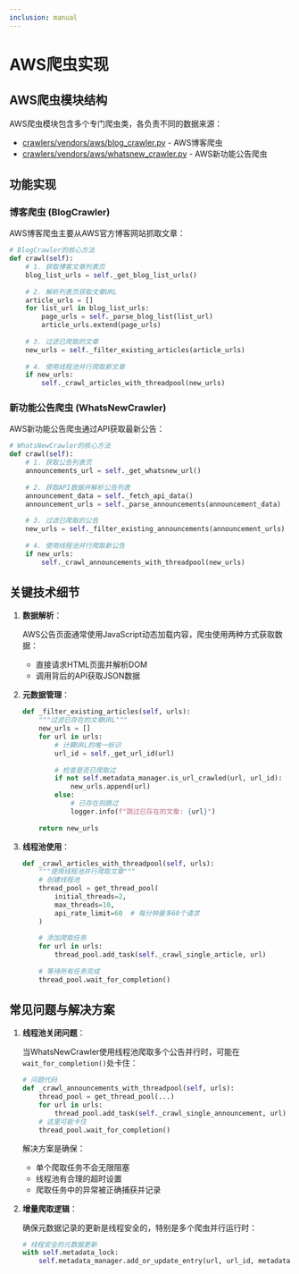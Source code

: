 ```yaml
---
inclusion: manual
---
```

# AWS爬虫实现

## AWS爬虫模块结构

AWS爬虫模块包含多个专门爬虫类，各负责不同的数据来源：

- [crawlers/vendors/aws/blog_crawler.py](mdc:src/crawlers/vendors/aws/blog_crawler.py) - AWS博客爬虫
- [crawlers/vendors/aws/whatsnew_crawler.py](mdc:src/crawlers/vendors/aws/whatsnew_crawler.py) - AWS新功能公告爬虫

## 功能实现

### 博客爬虫 (BlogCrawler)

AWS博客爬虫主要从AWS官方博客网站抓取文章：

```python
# BlogCrawler的核心方法
def crawl(self):
    # 1. 获取博客文章列表页
    blog_list_urls = self._get_blog_list_urls()
    
    # 2. 解析列表页获取文章URL
    article_urls = []
    for list_url in blog_list_urls:
        page_urls = self._parse_blog_list(list_url)
        article_urls.extend(page_urls)
    
    # 3. 过滤已爬取的文章
    new_urls = self._filter_existing_articles(article_urls)
    
    # 4. 使用线程池并行爬取新文章
    if new_urls:
        self._crawl_articles_with_threadpool(new_urls)
```

### 新功能公告爬虫 (WhatsNewCrawler)

AWS新功能公告爬虫通过API获取最新公告：

```python
# WhatsNewCrawler的核心方法
def crawl(self):
    # 1. 获取公告列表页
    announcements_url = self._get_whatsnew_url()
    
    # 2. 获取API数据并解析公告列表
    announcement_data = self._fetch_api_data()
    announcement_urls = self._parse_announcements(announcement_data)
    
    # 3. 过滤已爬取的公告
    new_urls = self._filter_existing_announcements(announcement_urls)
    
    # 4. 使用线程池并行爬取新公告
    if new_urls:
        self._crawl_announcements_with_threadpool(new_urls)
```

## 关键技术细节

1. **数据解析**：

   AWS公告页面通常使用JavaScript动态加载内容，爬虫使用两种方式获取数据：
   - 直接请求HTML页面并解析DOM
   - 调用背后的API获取JSON数据

2. **元数据管理**：

   ```python
   def _filter_existing_articles(self, urls):
       """过滤已存在的文章URL"""
       new_urls = []
       for url in urls:
           # 计算URL的唯一标识
           url_id = self._get_url_id(url)
           
           # 检查是否已爬取过
           if not self.metadata_manager.is_url_crawled(url, url_id):
               new_urls.append(url)
           else:
               # 已存在则跳过
               logger.info(f"跳过已存在的文章: {url}")
       
       return new_urls
   ```

3. **线程池使用**：

   ```python
   def _crawl_articles_with_threadpool(self, urls):
       """使用线程池并行爬取文章"""
       # 创建线程池
       thread_pool = get_thread_pool(
           initial_threads=2,
           max_threads=10,
           api_rate_limit=60  # 每分钟最多60个请求
       )
       
       # 添加爬取任务
       for url in urls:
           thread_pool.add_task(self._crawl_single_article, url)
       
       # 等待所有任务完成
       thread_pool.wait_for_completion()
   ```

## 常见问题与解决方案

1. **线程池关闭问题**：

   当WhatsNewCrawler使用线程池爬取多个公告并行时，可能在`wait_for_completion()`处卡住：
   
   ```python
   # 问题代码
   def _crawl_announcements_with_threadpool(self, urls):
       thread_pool = get_thread_pool(...)
       for url in urls:
           thread_pool.add_task(self._crawl_single_announcement, url)
       # 这里可能卡住
       thread_pool.wait_for_completion()
   ```
   
   解决方案是确保：
   - 单个爬取任务不会无限阻塞
   - 线程池有合理的超时设置
   - 爬取任务中的异常被正确捕获并记录

2. **增量爬取逻辑**：

   确保元数据记录的更新是线程安全的，特别是多个爬虫并行运行时：
   
   ```python
   # 线程安全的元数据更新
   with self.metadata_lock:
       self.metadata_manager.add_or_update_entry(url, url_id, metadata)
   ```

